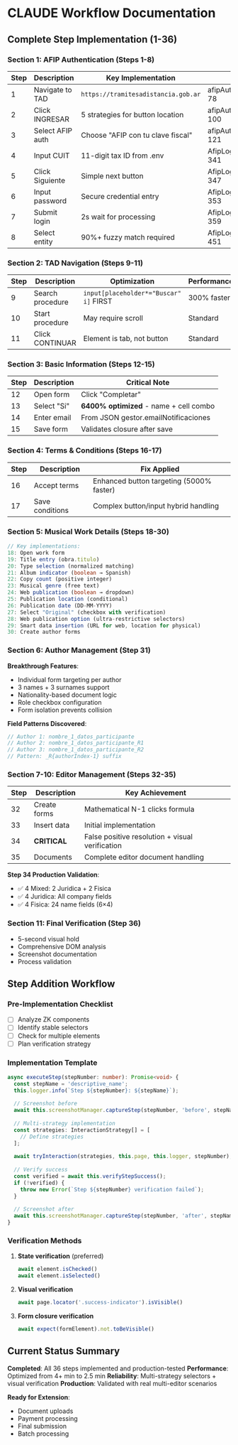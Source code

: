 # CLAUDE Workflow Documentation

## Complete Step Implementation (1-36)

### Section 1: AFIP Authentication (Steps 1-8)
| Step | Description | Key Implementation | File |
|------|-------------|-------------------|------|
| 1 | Navigate to TAD | `https://tramitesadistancia.gob.ar` | afipAuth.service.ts:60-78 |
| 2 | Click INGRESAR | 5 strategies for button location | afipAuth.service.ts:80-100 |
| 3 | Select AFIP auth | Choose "AFIP con tu clave fiscal" | afipAuth.service.ts:102-121 |
| 4 | Input CUIT | 11-digit tax ID from .env | AfipLoginPage.ts:337-341 |
| 5 | Click Siguiente | Simple next button | AfipLoginPage.ts:343-347 |
| 6 | Input password | Secure credential entry | AfipLoginPage.ts:349-353 |
| 7 | Submit login | 2s wait for processing | AfipLoginPage.ts:355-359 |
| 8 | Select entity | 90%+ fuzzy match required | AfipLoginPage.ts:377-451 |

### Section 2: TAD Navigation (Steps 9-11)
| Step | Description | Optimization | Performance |
|------|-------------|--------------|-------------|
| 9 | Search procedure | `input[placeholder*="Buscar" i]` FIRST | 300% faster |
| 10 | Start procedure | May require scroll | Standard |
| 11 | Click CONTINUAR | Element is tab, not button | Standard |

### Section 3: Basic Information (Steps 12-15)
| Step | Description | Critical Note |
|------|-------------|---------------|
| 12 | Open form | Click "Completar" |
| 13 | Select "Si" | **6400% optimized** - name + cell combo |
| 14 | Enter email | From JSON gestor.emailNotificaciones |
| 15 | Save form | Validates closure after save |

### Section 4: Terms & Conditions (Steps 16-17)
| Step | Description | Fix Applied |
|------|-------------|-------------|
| 16 | Accept terms | Enhanced button targeting (5000% faster) |
| 17 | Save conditions | Complex button/input hybrid handling |

### Section 5: Musical Work Details (Steps 18-30)
```typescript
// Key implementations:
18: Open work form
19: Title entry (obra.titulo)
20: Type selection (normalized matching)
21: Album indicator (boolean → Spanish)
22: Copy count (positive integer)
23: Musical genre (free text)
24: Web publication (boolean → dropdown)
25: Publication location (conditional)
26: Publication date (DD-MM-YYYY)
27: Select "Original" (checkbox with verification)
28: Web publication option (ultra-restrictive selectors)
29: Smart data insertion (URL for web, location for physical)
30: Create author forms
```

### Section 6: Author Management (Step 31)
**Breakthrough Features**:
- Individual form targeting per author
- 3 names + 3 surnames support
- Nationality-based document logic
- Role checkbox configuration
- Form isolation prevents collision

**Field Patterns Discovered**:
```typescript
// Author 1: nombre_1_datos_participante
// Author 2: nombre_1_datos_participante_R1
// Author 3: nombre_1_datos_participante_R2
// Pattern: _R{authorIndex-1} suffix
```

### Section 7-10: Editor Management (Steps 32-35)
| Step | Description | Key Achievement |
|------|-------------|-----------------|
| 32 | Create forms | Mathematical N-1 clicks formula |
| 33 | Insert data | Initial implementation |
| 34 | **CRITICAL** | False positive resolution + visual verification |
| 35 | Documents | Complete editor document handling |

**Step 34 Production Validation**:
- ✅ 4 Mixed: 2 Juridica + 2 Fisica
- ✅ 4 Juridica: All company fields
- ✅ 4 Fisica: 24 name fields (6×4)

### Section 11: Final Verification (Step 36)
- 5-second visual hold
- Comprehensive DOM analysis
- Screenshot documentation
- Process validation

## Step Addition Workflow

### Pre-Implementation Checklist
- [ ] Analyze ZK components
- [ ] Identify stable selectors
- [ ] Check for multiple elements
- [ ] Plan verification strategy

### Implementation Template
```typescript
async executeStep(stepNumber: number): Promise<void> {
  const stepName = 'descriptive_name';
  this.logger.info(`Step ${stepNumber}: ${stepName}`);
  
  // Screenshot before
  await this.screenshotManager.captureStep(stepNumber, 'before', stepName);
  
  // Multi-strategy implementation
  const strategies: InteractionStrategy[] = [
    // Define strategies
  ];
  
  await tryInteraction(strategies, this.page, this.logger, stepNumber);
  
  // Verify success
  const verified = await this.verifyStepSuccess();
  if (!verified) {
    throw new Error(`Step ${stepNumber} verification failed`);
  }
  
  // Screenshot after
  await this.screenshotManager.captureStep(stepNumber, 'after', stepName);
}
```

### Verification Methods
1. **State verification** (preferred)
   ```typescript
   await element.isChecked()
   await element.isSelected()
   ```

2. **Visual verification**
   ```typescript
   await page.locator('.success-indicator').isVisible()
   ```

3. **Form closure verification**
   ```typescript
   await expect(formElement).not.toBeVisible()
   ```

## Current Status Summary

**Completed**: All 36 steps implemented and production-tested
**Performance**: Optimized from 4+ min to 2.5 min
**Reliability**: Multi-strategy selectors + visual verification
**Production**: Validated with real multi-editor scenarios

**Ready for Extension**:
- Document uploads
- Payment processing  
- Final submission
- Batch processing